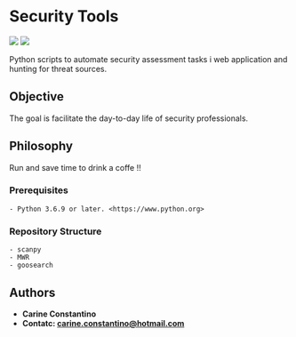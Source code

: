 # Security Tools 

<img src="https://img.shields.io/badge/Security__Tools-v1.0--2020-green" />
<img src="https://img.shields.io/badge/python-v3.6.9-blue" />

Python scripts to automate security assessment tasks i web application and hunting for threat sources. 

## Objective

The goal is facilitate the day-to-day life of security professionals.


## Philosophy

Run and save time to drink a coffe !! 

### Prerequisites

```
- Python 3.6.9 or later. <https://www.python.org>
```

### Repository Structure

```
- scanpy
- MWR
- goosearch
```

## Authors

* **Carine Constantino** 
* **Contatc: carine.constantino@hotmail.com**
